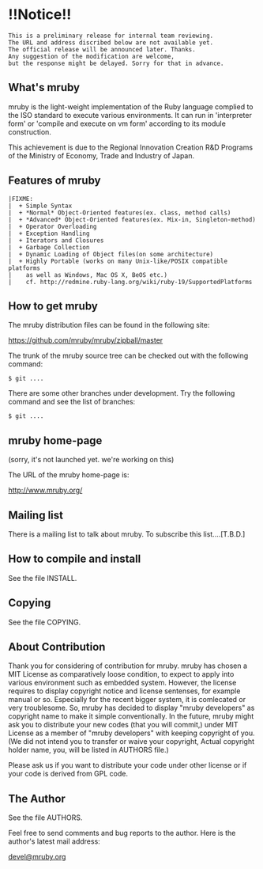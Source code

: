# !!Notice!!
    This is a preliminary release for internal team reviewing.
    The URL and address discribed below are not available yet.
    The official release will be announced later. Thanks.
    Any suggestion of the modification are welcome,
    but the response might be delayed. Sorry for that in advance.

## What's mruby

mruby is the light-weight implementation of the Ruby language complied to
the ISO standard to execute various environments. It can run in 'interpreter
form' or 'compile and execute on vm form' according to its module construction.

This achievement is due to the Regional Innovation Creation R&D Programs of
the Ministry of Economy, Trade and Industry of Japan.


## Features of mruby

    |FIXME:
    |  + Simple Syntax
    |  + *Normal* Object-Oriented features(ex. class, method calls)
    |  + *Advanced* Object-Oriented features(ex. Mix-in, Singleton-method)
    |  + Operator Overloading
    |  + Exception Handling
    |  + Iterators and Closures
    |  + Garbage Collection
    |  + Dynamic Loading of Object files(on some architecture)
    |  + Highly Portable (works on many Unix-like/POSIX compatible platforms
    |    as well as Windows, Mac OS X, BeOS etc.)
    |    cf. http://redmine.ruby-lang.org/wiki/ruby-19/SupportedPlatforms


## How to get mruby

The mruby distribution files can be found in the following site:

  https://github.com/mruby/mruby/zipball/master

The trunk of the mruby source tree can be checked out with the
following command:

    $ git ....

There are some other branches under development.  Try the following
command and see the list of branches:

    $ git ....


## mruby home-page

(sorry, it's not launched yet. we're working on this)

The URL of the mruby home-page is:

  http://www.mruby.org/


## Mailing list

There is a mailing list to talk about mruby.
To subscribe this list....[T.B.D.]


## How to compile and install

See the file INSTALL.


## Copying

See the file COPYING.


## About Contribution

Thank you for considering of contribution for mruby.
mruby has chosen a MIT License as comparatively loose condition,
to expect to apply into various environment such as embedded system.
However, the license requires to display copyright notice and license
sentenses, for example manual or so. Especially for the recent bigger
system, it is comlecated or very troublesome.
So, mruby has decided to display "mruby developers" as copyright name
to make it simple conventionally.
In the future, mruby might ask you to distribute your new codes
(that you will commit,) under MIT License as a member of
"mruby developers" with keeping copyright of you.
(We did not intend you to transfer or waive your copyright,
 Actual copyright holder name, you, will be listed in AUTHORS file.)

Please ask us if you want to distribute your code under other license
or if your code is derived from GPL code.


## The Author

See the file AUTHORS.


Feel free to send comments and bug reports to the author.  Here is the
author's latest mail address:

  devel@mruby.org


